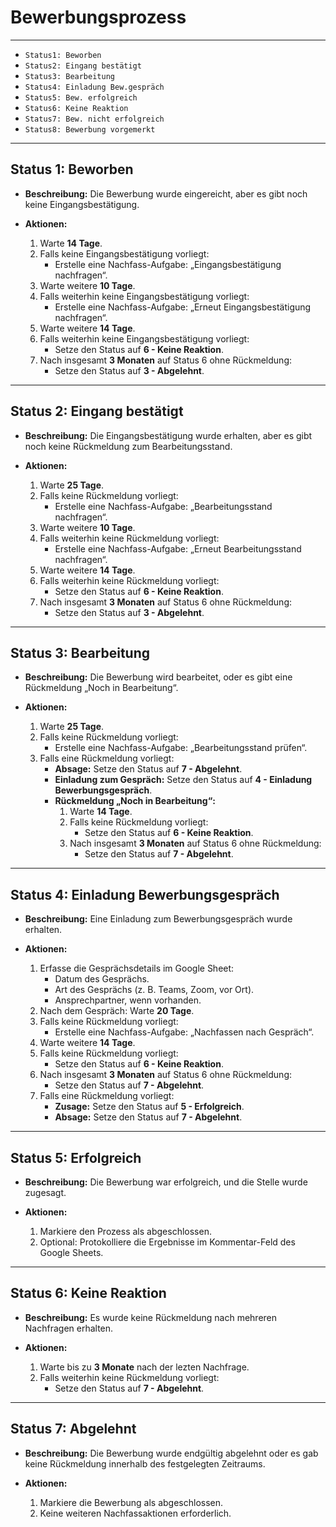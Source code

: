 # Bewerbungsprozess

---

- `Status1: Beworben`
- `Status2: Eingang bestätigt`
- `Status3: Bearbeitung`
- `Status4: Einladung Bew.gespräch`
- `Status5: Bew. erfolgreich`
- `Status6: Keine Reaktion`
- `Status7: Bew. nicht erfolgreich`
- `Status8: Bewerbung vorgemerkt`

---

## **Status 1: Beworben**

- **Beschreibung:** Die Bewerbung wurde eingereicht, aber es gibt noch keine Eingangsbestätigung.

- **Aktionen:**

  1. Warte **14 Tage**.
  2. Falls keine Eingangsbestätigung vorliegt:
     - Erstelle eine Nachfass-Aufgabe: „Eingangsbestätigung nachfragen“.
  3. Warte weitere **10 Tage**.
  4. Falls weiterhin keine Eingangsbestätigung vorliegt:
     - Erstelle eine Nachfass-Aufgabe: „Erneut Eingangsbestätigung nachfragen“.
  5. Warte weitere **14 Tage**.
  6. Falls weiterhin keine Eingangsbestätigung vorliegt:
     - Setze den Status auf **6 - Keine Reaktion**.
  7. Nach insgesamt **3 Monaten** auf Status 6 ohne Rückmeldung:
     - Setze den Status auf **3 - Abgelehnt**.

---

## **Status 2: Eingang bestätigt**

- **Beschreibung:** Die Eingangsbestätigung wurde erhalten, aber es gibt noch keine Rückmeldung zum Bearbeitungsstand.

- **Aktionen:**

  1. Warte **25 Tage**.
  2. Falls keine Rückmeldung vorliegt:
     - Erstelle eine Nachfass-Aufgabe: „Bearbeitungsstand nachfragen“.
  3. Warte weitere **10 Tage**.
  4. Falls weiterhin keine Rückmeldung vorliegt:
     - Erstelle eine Nachfass-Aufgabe: „Erneut Bearbeitungsstand nachfragen“.
  5. Warte weitere **14 Tage**.
  6. Falls weiterhin keine Rückmeldung vorliegt:
     - Setze den Status auf **6 - Keine Reaktion**.
  7. Nach insgesamt **3 Monaten** auf Status 6 ohne Rückmeldung:
     - Setze den Status auf **3 - Abgelehnt**.

---

## **Status 3: Bearbeitung**

- **Beschreibung:** Die Bewerbung wird bearbeitet, oder es gibt eine Rückmeldung „Noch in Bearbeitung“.

- **Aktionen:**

  1. Warte **25 Tage**.
  2. Falls keine Rückmeldung vorliegt:
     - Erstelle eine Nachfass-Aufgabe: „Bearbeitungsstand prüfen“.
  3. Falls eine Rückmeldung vorliegt:
     - **Absage:** Setze den Status auf **7 - Abgelehnt**.
     - **Einladung zum Gespräch:** Setze den Status auf **4 - Einladung Bewerbungsgespräch**.
     - **Rückmeldung „Noch in Bearbeitung“:**
       1. Warte **14 Tage**.
       2. Falls keine Rückmeldung vorliegt:
          - Setze den Status auf **6 - Keine Reaktion**.
       3. Nach insgesamt **3 Monaten** auf Status 6 ohne Rückmeldung:
          - Setze den Status auf **7 - Abgelehnt**.

---

## **Status 4: Einladung Bewerbungsgespräch**

- **Beschreibung:** Eine Einladung zum Bewerbungsgespräch wurde erhalten.

- **Aktionen:**

  1. Erfasse die Gesprächsdetails im Google Sheet:
     - Datum des Gesprächs.
     - Art des Gesprächs (z. B. Teams, Zoom, vor Ort).
     - Ansprechpartner, wenn vorhanden.
  2. Nach dem Gespräch: Warte **20 Tage**.
  3. Falls keine Rückmeldung vorliegt:
     - Erstelle eine Nachfass-Aufgabe: „Nachfassen nach Gespräch“.
  4. Warte weitere **14 Tage**.
  5. Falls keine Rückmeldung vorliegt:
     - Setze den Status auf **6 - Keine Reaktion**.
  6. Nach insgesamt **3 Monaten** auf Status 6 ohne Rückmeldung:
     - Setze den Status auf **7 - Abgelehnt**.
  7. Falls eine Rückmeldung vorliegt:
     - **Zusage:** Setze den Status auf **5 - Erfolgreich**.
     - **Absage:** Setze den Status auf **7 - Abgelehnt**.

---

## **Status 5: Erfolgreich**

- **Beschreibung:** Die Bewerbung war erfolgreich, und die Stelle wurde zugesagt.

- **Aktionen:**

  1. Markiere den Prozess als abgeschlossen.
  2. Optional: Protokolliere die Ergebnisse im Kommentar-Feld des Google Sheets.

---

## **Status 6: Keine Reaktion**

- **Beschreibung:** Es wurde keine Rückmeldung nach mehreren Nachfragen erhalten.

- **Aktionen:**

  1. Warte bis zu **3 Monate** nach der lezten Nachfrage.
  2. Falls weiterhin keine Rückmeldung vorliegt:
     - Setze den Status auf **7 - Abgelehnt**.

---

## **Status 7: Abgelehnt**

- **Beschreibung:** Die Bewerbung wurde endgültig abgelehnt oder es gab keine Rückmeldung innerhalb des festgelegten Zeitraums.

- **Aktionen:**

  1. Markiere die Bewerbung als abgeschlossen.
  2. Keine weiteren Nachfassaktionen erforderlich.
